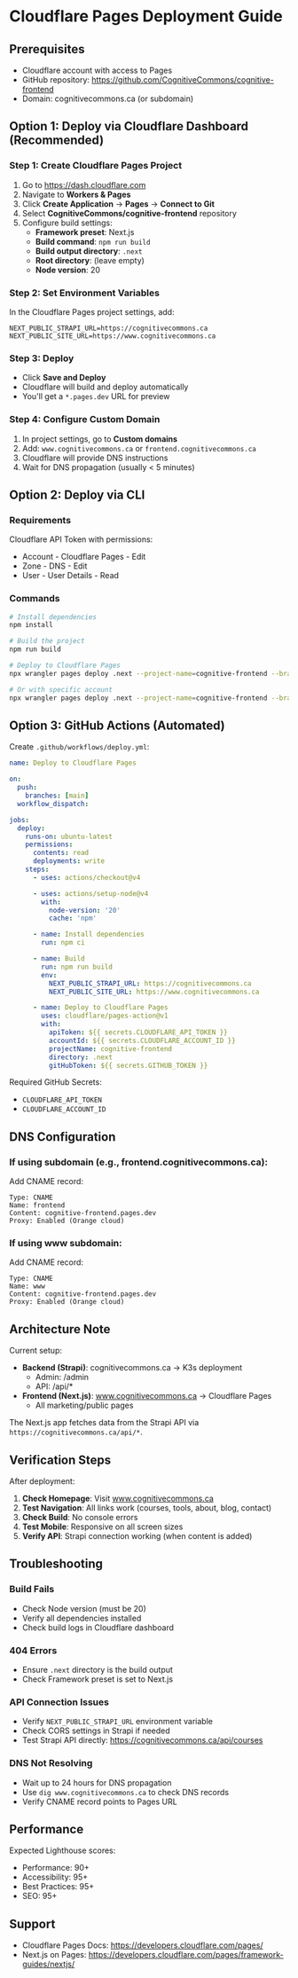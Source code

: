 # Cloudflare Pages Deployment Guide

## Prerequisites

- Cloudflare account with access to Pages
- GitHub repository: https://github.com/CognitiveCommons/cognitive-frontend
- Domain: cognitivecommons.ca (or subdomain)

## Option 1: Deploy via Cloudflare Dashboard (Recommended)

### Step 1: Create Cloudflare Pages Project

1. Go to https://dash.cloudflare.com
2. Navigate to **Workers & Pages**
3. Click **Create Application** → **Pages** → **Connect to Git**
4. Select **CognitiveCommons/cognitive-frontend** repository
5. Configure build settings:
   - **Framework preset**: Next.js
   - **Build command**: `npm run build`
   - **Build output directory**: `.next`
   - **Root directory**: (leave empty)
   - **Node version**: 20

### Step 2: Set Environment Variables

In the Cloudflare Pages project settings, add:

```
NEXT_PUBLIC_STRAPI_URL=https://cognitivecommons.ca
NEXT_PUBLIC_SITE_URL=https://www.cognitivecommons.ca
```

### Step 3: Deploy

- Click **Save and Deploy**
- Cloudflare will build and deploy automatically
- You'll get a `*.pages.dev` URL for preview

### Step 4: Configure Custom Domain

1. In project settings, go to **Custom domains**
2. Add: `www.cognitivecommons.ca` or `frontend.cognitivecommons.ca`
3. Cloudflare will provide DNS instructions
4. Wait for DNS propagation (usually < 5 minutes)

## Option 2: Deploy via CLI

### Requirements

Cloudflare API Token with permissions:
- Account - Cloudflare Pages - Edit
- Zone - DNS - Edit
- User - User Details - Read

### Commands

```bash
# Install dependencies
npm install

# Build the project
npm run build

# Deploy to Cloudflare Pages
npx wrangler pages deploy .next --project-name=cognitive-frontend --branch=main

# Or with specific account
npx wrangler pages deploy .next --project-name=cognitive-frontend --branch=main --account-id=YOUR_ACCOUNT_ID
```

## Option 3: GitHub Actions (Automated)

Create `.github/workflows/deploy.yml`:

```yaml
name: Deploy to Cloudflare Pages

on:
  push:
    branches: [main]
  workflow_dispatch:

jobs:
  deploy:
    runs-on: ubuntu-latest
    permissions:
      contents: read
      deployments: write
    steps:
      - uses: actions/checkout@v4

      - uses: actions/setup-node@v4
        with:
          node-version: '20'
          cache: 'npm'

      - name: Install dependencies
        run: npm ci

      - name: Build
        run: npm run build
        env:
          NEXT_PUBLIC_STRAPI_URL: https://cognitivecommons.ca
          NEXT_PUBLIC_SITE_URL: https://www.cognitivecommons.ca

      - name: Deploy to Cloudflare Pages
        uses: cloudflare/pages-action@v1
        with:
          apiToken: ${{ secrets.CLOUDFLARE_API_TOKEN }}
          accountId: ${{ secrets.CLOUDFLARE_ACCOUNT_ID }}
          projectName: cognitive-frontend
          directory: .next
          gitHubToken: ${{ secrets.GITHUB_TOKEN }}
```

Required GitHub Secrets:
- `CLOUDFLARE_API_TOKEN`
- `CLOUDFLARE_ACCOUNT_ID`

## DNS Configuration

### If using subdomain (e.g., frontend.cognitivecommons.ca):

Add CNAME record:
```
Type: CNAME
Name: frontend
Content: cognitive-frontend.pages.dev
Proxy: Enabled (Orange cloud)
```

### If using www subdomain:

Add CNAME record:
```
Type: CNAME
Name: www
Content: cognitive-frontend.pages.dev
Proxy: Enabled (Orange cloud)
```

## Architecture Note

Current setup:
- **Backend (Strapi)**: cognitivecommons.ca → K3s deployment
  - Admin: /admin
  - API: /api/*
- **Frontend (Next.js)**: www.cognitivecommons.ca → Cloudflare Pages
  - All marketing/public pages

The Next.js app fetches data from the Strapi API via `https://cognitivecommons.ca/api/*`.

## Verification Steps

After deployment:

1. **Check Homepage**: Visit www.cognitivecommons.ca
2. **Test Navigation**: All links work (courses, tools, about, blog, contact)
3. **Check Build**: No console errors
4. **Test Mobile**: Responsive on all screen sizes
5. **Verify API**: Strapi connection working (when content is added)

## Troubleshooting

### Build Fails

- Check Node version (must be 20)
- Verify all dependencies installed
- Check build logs in Cloudflare dashboard

### 404 Errors

- Ensure `.next` directory is the build output
- Check Framework preset is set to Next.js

### API Connection Issues

- Verify `NEXT_PUBLIC_STRAPI_URL` environment variable
- Check CORS settings in Strapi if needed
- Test Strapi API directly: https://cognitivecommons.ca/api/courses

### DNS Not Resolving

- Wait up to 24 hours for DNS propagation
- Use `dig www.cognitivecommons.ca` to check DNS records
- Verify CNAME record points to Pages URL

## Performance

Expected Lighthouse scores:
- Performance: 90+
- Accessibility: 95+
- Best Practices: 95+
- SEO: 95+

## Support

- Cloudflare Pages Docs: https://developers.cloudflare.com/pages/
- Next.js on Pages: https://developers.cloudflare.com/pages/framework-guides/nextjs/
